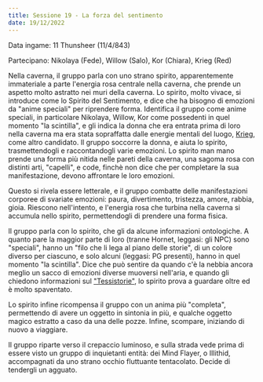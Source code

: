 ```yaml
---
title: Sessione 19 - La forza del sentimento
date: 19/12/2022
---
```

Data ingame: 11 Thunsheer (11/4/843)

Partecipano: Nikolaya (Fede), Willow (Salo), Kor (Chiara), Krieg (Red)

Nella caverna, il gruppo parla con uno strano spirito, apparentemente immateriale a parte l'energia rosa centrale nella caverna, che prende un aspetto molto astratto nei muri della caverna. Lo spirito, molto vivace, si introduce come lo Spirito del Sentimento, e dice che ha bisogno di emozioni da "anime speciali" per riprendere forma. Identifica il gruppo come anime speciali, in particolare Nikolaya, Willow, Kor come possedenti in quel momento "la scintilla", e gli indica la donna che era entrata prima di loro nella caverna ma era stata sopraffatta dalle energie mentali del luogo, [Krieg](/xho/pg#krieg), come altro candidato. Il gruppo soccorre la donna, e aiuta lo spirito, trasmettendogli e raccontandogli varie emozioni. Lo spirito man mano prende una forma più nitida nelle pareti della caverna, una sagoma rosa con distinti arti, "capelli", e code, finchè non dice che per completare la sua manifestazione, devono affrontare le loro emozioni.

Questo si rivela essere letterale, e il gruppo combatte delle manifestazioni corporee di svariate emozioni: paura, divertimento, tristezza, amore, rabbia, gioia. Riescono nell'intento, e l'energia rosa che turbina nella caverna si accumula nello spirito, permettendogli di prendere una forma fisica.

Il gruppo parla con lo spirito, che gli da alcune informazioni ontologiche. A quanto pare la maggior parte di loro (tranne Hornet, leggasi: gli NPC) sono "speciali", hanno un "filo che li lega al piano delle storie", di un colore diverso per ciascuno, e solo alcuni (leggasi: PG presenti), hanno in quel momento "la scintilla". Dice che può sentire da quando c'è la nebbia ancora meglio un sacco di emozioni diverse muoversi nell'aria, e quando gli chiedono informazioni sul ["Tessistorie"](/xho/npc/fog#colui-che-vede), lo spirito prova a guardare oltre ed è molto spaventato. 

Lo spirito infine ricompensa il gruppo con un anima più "completa", permettendo di avere un oggetto in sintonia in più, e qualche oggetto magico estratto a caso da una delle pozze. Infine, scompare, iniziando di nuovo a viaggiare.

Il gruppo riparte verso il crepaccio luminoso, e sulla strada vede prima di essere visto un gruppo di inquietanti entità: dei Mind Flayer, o Illithid, accompagnati da uno strano occhio fluttuante tentacolato. Decide di tendergli un agguato.